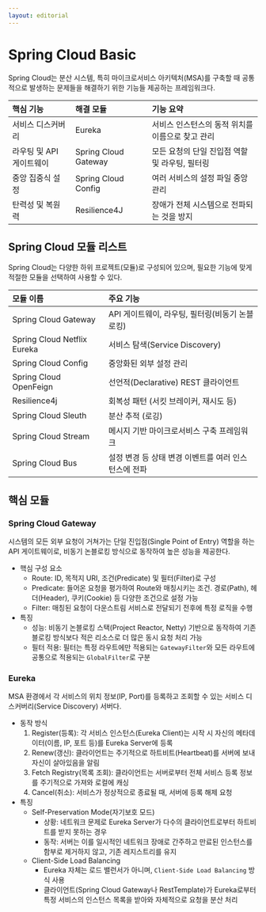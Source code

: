 ```yaml
---
layout: editorial
---
```


# Spring Cloud Basic

Spring Cloud는 분산 시스템, 특히 마이크로서비스 아키텍처(MSA)를 구축할 때 공통적으로 발생하는 문제들을 해결하기 위한 기능들 제공하는 프레임워크다.

| 핵심 기능           | 해결 모듈                | 기능 요약                       |
|:----------------|:---------------------|:----------------------------|
| 서비스 디스커버리       | Eureka               | 서비스 인스턴스의 동적 위치를 이름으로 찾고 관리 |
| 라우팅 및 API 게이트웨이 | Spring Cloud Gateway | 모든 요청의 단일 진입점 역할 및 라우팅, 필터링 |
| 중앙 집중식 설정       | Spring Cloud Config  | 여러 서비스의 설정 파일 중앙 관리         |
| 탄력성 및 복원력       | Resilience4J         | 장애가 전체 시스템으로 전파되는 것을 방지     |

## Spring Cloud 모듈 리스트

Spring Cloud는 다양한 하위 프로젝트(모듈)로 구성되어 있으며, 필요한 기능에 맞게 적절한 모듈을 선택하여 사용할 수 있다.

| 모듈 이름                       | 주요 기능                          |
|:----------------------------|:-------------------------------|
| Spring Cloud Gateway        | API 게이트웨이, 라우팅, 필터링(비동기 논블로킹)  |
| Spring Cloud Netflix Eureka | 서비스 탐색(Service Discovery)      |
| Spring Cloud Config         | 중앙화된 외부 설정 관리                  |
| Spring Cloud OpenFeign      | 선언적(Declarative) REST 클라이언트    |
| Resilience4j                | 회복성 패턴 (서킷 브레이커, 재시도 등)        |
| Spring Cloud Sleuth         | 분산 추적 (로깅)                     |
| Spring Cloud Stream         | 메시지 기반 마이크로서비스 구축 프레임워크        |
| Spring Cloud Bus            | 설정 변경 등 상태 변경 이벤트를 여러 인스턴스에 전파 |

## 핵심 모듈

### Spring Cloud Gateway

시스템의 모든 외부 요청이 거쳐가는 단일 진입점(Single Point of Entry) 역할을 하는 API 게이트웨이로, 비동기 논블로킹 방식으로 동작하여 높은 성능을 제공한다.

- 핵심 구성 요소
    - Route: ID, 목적지 URI, 조건(Predicate) 및 필터(Filter)로 구성
    - Predicate: 들어온 요청을 평가하여 Route와 매칭시키는 조건. 경로(Path), 헤더(Header), 쿠키(Cookie) 등 다양한 조건으로 설정 가능
    - Filter: 매칭된 요청이 다운스트림 서비스로 전달되기 전후에 특정 로직을 수행
- 특징
    - 성능: 비동기 논블로킹 스택(Project Reactor, Netty) 기반으로 동작하여 기존 블로킹 방식보다 적은 리소스로 더 많은 동시 요청 처리 가능
    - 필터 적용: 필터는 특정 라우트에만 적용되는 `GatewayFilter`와 모든 라우트에 공통으로 적용되는 `GlobalFilter`로 구분

### Eureka

MSA 환경에서 각 서비스의 위치 정보(IP, Port)를 등록하고 조회할 수 있는 서비스 디스커버리(Service Discovery) 서버다.

- 동작 방식
    1. Register(등록): 각 서비스 인스턴스(Eureka Client)는 시작 시 자신의 메타데이터(이름, IP, 포트 등)를 Eureka Server에 등록
    2. Renew(갱신): 클라이언트는 주기적으로 하트비트(Heartbeat)를 서버에 보내 자신이 살아있음을 알림
    3. Fetch Registry(목록 조회): 클라이언트는 서버로부터 전체 서비스 등록 정보를 주기적으로 가져와 로컬에 캐싱
    4. Cancel(취소): 서비스가 정상적으로 종료될 때, 서버에 등록 해제 요청
- 특징
    - Self-Preservation Mode(자기보호 모드)
        - 상황: 네트워크 문제로 Eureka Server가 다수의 클라이언트로부터 하트비트를 받지 못하는 경우
        - 동작: 서버는 이를 일시적인 네트워크 장애로 간주하고 만료된 인스턴스를 함부로 제거하지 않고, 기존 레지스트리를 유지
    - Client-Side Load Balancing
        - Eureka 자체는 로드 밸런서가 아니며, `Client-Side Load Balancing` 방식 사용
        - 클라이언트(Spring Cloud Gateway나 RestTemplate)가 Eureka로부터 특정 서비스의 인스턴스 목록을 받아와 자체적으로 요청을 분산 처리
